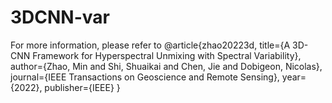# 3DCNN-var

For more information, please refer to 
@article{zhao20223d,
  title={A 3D-CNN Framework for Hyperspectral Unmixing with Spectral Variability},
  author={Zhao, Min and Shi, Shuaikai and Chen, Jie and Dobigeon, Nicolas},
  journal={IEEE Transactions on Geoscience and Remote Sensing},
  year={2022},
  publisher={IEEE}
}
